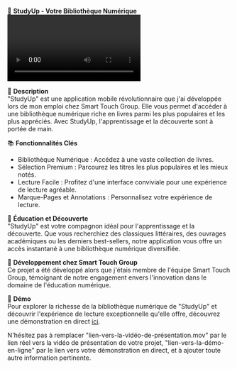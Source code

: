 📱 **StudyUp - Votre Bibliothèque Numérique**  
![Aperçu](lien-vers-la-vidéo-de-présentation.mov)

📁 **Description**  
"StudyUp" est une application mobile révolutionnaire que j'ai développée lors de mon emploi chez Smart Touch Group. Elle vous permet d'accéder à une bibliothèque numérique riche en livres parmi les plus populaires et les plus appréciés. Avec StudyUp, l'apprentissage et la découverte sont à portée de main.

📚 **Fonctionnalités Clés**  
- Bibliothèque Numérique : Accédez à une vaste collection de livres.
- Sélection Premium : Parcourez les titres les plus populaires et les mieux notés.
- Lecture Facile : Profitez d'une interface conviviale pour une expérience de lecture agréable.
- Marque-Pages et Annotations : Personnalisez votre expérience de lecture.

📖 **Éducation et Découverte**  
"StudyUp" est votre compagnon idéal pour l'apprentissage et la découverte. Que vous recherchiez des classiques littéraires, des ouvrages académiques ou les derniers best-sellers, notre application vous offre un accès instantané à une bibliothèque numérique diversifiée.

💼 **Développement chez Smart Touch Group**  
Ce projet a été développé alors que j'étais membre de l'équipe Smart Touch Group, témoignant de notre engagement envers l'innovation dans le domaine de l'éducation numérique.

🎁 **Démo**  
Pour explorer la richesse de la bibliothèque numérique de "StudyUp" et découvrir l'expérience de lecture exceptionnelle qu'elle offre, découvrez une démonstration en direct [ici](lien-vers-la-démo-en-ligne).

N'hésitez pas à remplacer "lien-vers-la-vidéo-de-présentation.mov" par le lien réel vers la vidéo de présentation de votre projet, "lien-vers-la-démo-en-ligne" par le lien vers votre démonstration en direct, et à ajouter toute autre information pertinente.
